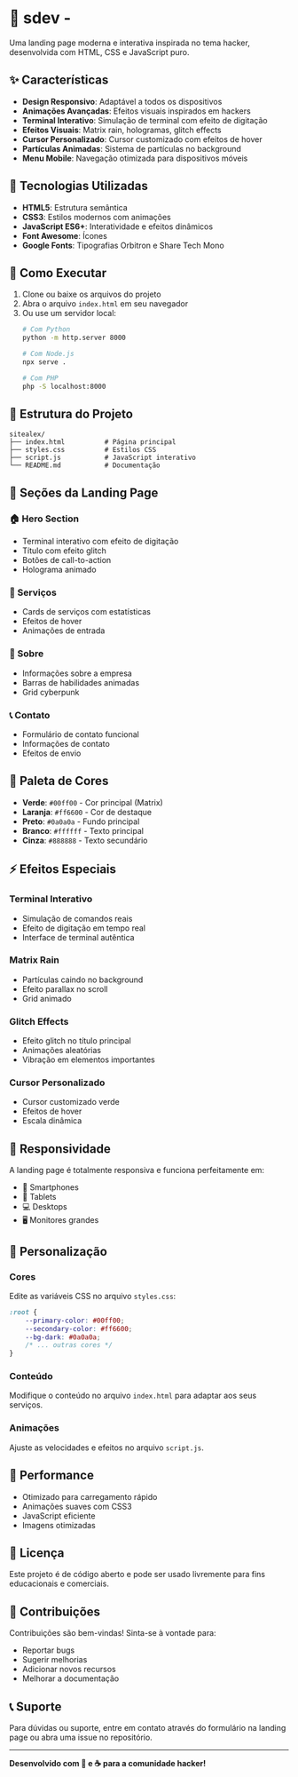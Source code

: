 # 🚀 sdev - 

Uma landing page moderna e interativa inspirada no tema hacker, desenvolvida com HTML, CSS e JavaScript puro.

## ✨ Características

- **Design Responsivo**: Adaptável a todos os dispositivos
- **Animações Avançadas**: Efeitos visuais inspirados em hackers
- **Terminal Interativo**: Simulação de terminal com efeito de digitação
- **Efeitos Visuais**: Matrix rain, hologramas, glitch effects
- **Cursor Personalizado**: Cursor customizado com efeitos de hover
- **Partículas Animadas**: Sistema de partículas no background
- **Menu Mobile**: Navegação otimizada para dispositivos móveis

## 🎨 Tecnologias Utilizadas

- **HTML5**: Estrutura semântica
- **CSS3**: Estilos modernos com animações
- **JavaScript ES6+**: Interatividade e efeitos dinâmicos
- **Font Awesome**: Ícones
- **Google Fonts**: Tipografias Orbitron e Share Tech Mono

## 🚀 Como Executar

1. Clone ou baixe os arquivos do projeto
2. Abra o arquivo `index.html` em seu navegador
3. Ou use um servidor local:
   ```bash
   # Com Python
   python -m http.server 8000
   
   # Com Node.js
   npx serve .
   
   # Com PHP
   php -S localhost:8000
   ```

## 📁 Estrutura do Projeto

```
sitealex/
├── index.html          # Página principal
├── styles.css          # Estilos CSS
├── script.js           # JavaScript interativo
└── README.md           # Documentação
```

## 🎯 Seções da Landing Page

### 🏠 Hero Section
- Terminal interativo com efeito de digitação
- Título com efeito glitch
- Botões de call-to-action
- Holograma animado

### 🔧 Serviços
- Cards de serviços com estatísticas
- Efeitos de hover
- Animações de entrada

### 👥 Sobre
- Informações sobre a empresa
- Barras de habilidades animadas
- Grid cyberpunk

### 📞 Contato
- Formulário de contato funcional
- Informações de contato
- Efeitos de envio

## 🎨 Paleta de Cores

- **Verde**: `#00ff00` - Cor principal (Matrix)
- **Laranja**: `#ff6600` - Cor de destaque
- **Preto**: `#0a0a0a` - Fundo principal
- **Branco**: `#ffffff` - Texto principal
- **Cinza**: `#888888` - Texto secundário

## ⚡ Efeitos Especiais

### Terminal Interativo
- Simulação de comandos reais
- Efeito de digitação em tempo real
- Interface de terminal autêntica

### Matrix Rain
- Partículas caindo no background
- Efeito parallax no scroll
- Grid animado

### Glitch Effects
- Efeito glitch no título principal
- Animações aleatórias
- Vibração em elementos importantes

### Cursor Personalizado
- Cursor customizado verde
- Efeitos de hover
- Escala dinâmica

## 📱 Responsividade

A landing page é totalmente responsiva e funciona perfeitamente em:
- 📱 Smartphones
- 📱 Tablets
- 💻 Desktops
- 🖥️ Monitores grandes

## 🔧 Personalização

### Cores
Edite as variáveis CSS no arquivo `styles.css`:
```css
:root {
    --primary-color: #00ff00;
    --secondary-color: #ff6600;
    --bg-dark: #0a0a0a;
    /* ... outras cores */
}
```

### Conteúdo
Modifique o conteúdo no arquivo `index.html` para adaptar aos seus serviços.

### Animações
Ajuste as velocidades e efeitos no arquivo `script.js`.

## 🚀 Performance

- Otimizado para carregamento rápido
- Animações suaves com CSS3
- JavaScript eficiente
- Imagens otimizadas

## 📄 Licença

Este projeto é de código aberto e pode ser usado livremente para fins educacionais e comerciais.

## 🤝 Contribuições

Contribuições são bem-vindas! Sinta-se à vontade para:
- Reportar bugs
- Sugerir melhorias
- Adicionar novos recursos
- Melhorar a documentação

## 📞 Suporte

Para dúvidas ou suporte, entre em contato através do formulário na landing page ou abra uma issue no repositório.

---

**Desenvolvido com 💚 e ☕ para a comunidade hacker!** 
